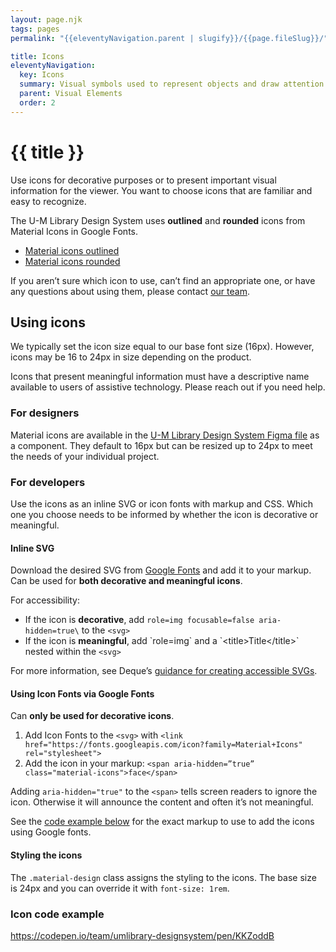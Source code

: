 ```yaml
---
layout: page.njk
tags: pages
permalink: "{{eleventyNavigation.parent | slugify}}/{{page.fileSlug}}/"

title: Icons
eleventyNavigation:
  key: Icons
  summary: Visual symbols used to represent objects and draw attention to content.
  parent: Visual Elements
  order: 2
---
```


# {{ title }}

Use icons for decorative purposes or to present important visual information for the viewer. You want to choose icons that are familiar and easy to recognize.

The U-M Library Design System uses **outlined** and **rounded** icons from Material Icons in Google Fonts.

* [Material icons outlined](https://fonts.google.com/icons?icon.style=Outlined&icon.set=Material+Icons)  
* [Material icons rounded](https://fonts.google.com/icons?icon.style=Rounded&icon.set=Material+Icons)

If you aren’t sure which icon to use, can’t find an appropriate one, or have any questions about using them, please contact [our team](/about/get-in-touch/).

## Using icons

We typically set the icon size equal to our base font size (16px). However, icons may be 16 to 24px in size depending on the product.

Icons that present meaningful information must have a descriptive name available to users of assistive technology. Please reach out if you need help.

### For designers

Material icons are available in the [U-M Library Design System Figma file](https://www.figma.com/community/file/1198259470207039738) as a component. They default to 16px but can be resized up to 24px to meet the needs of your individual project.

### For developers

Use the icons as an inline SVG or icon fonts with markup and CSS. Which one you choose needs to be informed by whether the icon is decorative or meaningful.

#### Inline SVG

Download the desired SVG from [Google Fonts](https://fonts.google.com/icons?icon.style=Outlined&icon.set=Material+Icons) and add it to your markup. Can be used for **both decorative and meaningful icons**.

For accessibility:

* If the icon is **decorative**, add `role=img focusable=false aria-hidden=true\` to the `<svg>`  
* If the icon is **meaningful**, add \`role=img\` and a \`\<title\>Title\</title\>\` nested within the `<svg>`

For more information, see Deque’s [guidance for creating accessible SVGs](https://www.deque.com/blog/creating-accessible-svgs/).

#### Using Icon Fonts via Google Fonts

Can **only be used for decorative icons**.

1. Add Icon Fonts to the `<svg>` with `<link href="https://fonts.googleapis.com/icon?family=Material+Icons" rel="stylesheet">`  
2. Add the icon in your markup: `<span aria-hidden=”true” class="material-icons">face</span>`

Adding  `aria-hidden="true"` to the `<span>` tells screen readers to ignore the icon. Otherwise it will announce the content and often it’s not meaningful.

See the [code example below](#icon-code-example) for the exact markup to use to add the icons using Google fonts.

#### Styling the icons

The `.material-design` class assigns the styling to the icons. The base size is 24px and you can override it with `font-size: 1rem`.

### Icon code example

https://codepen.io/team/umlibrary-designsystem/pen/KKZoddB
